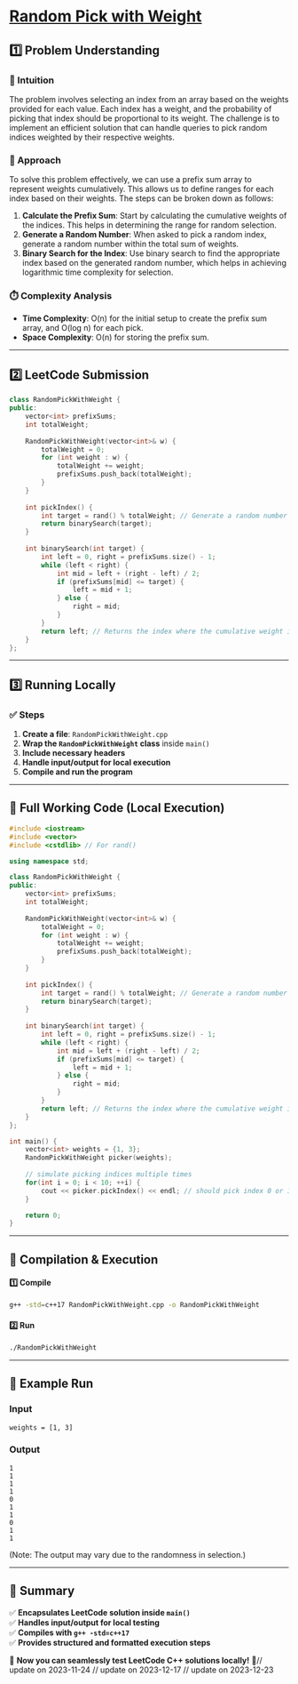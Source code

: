 # **[Random Pick with Weight](https://leetcode.com/problems/random-pick-with-weight/description/)**  

## **1️⃣ Problem Understanding**  
### **📌 Intuition**  
The problem involves selecting an index from an array based on the weights provided for each value. Each index has a weight, and the probability of picking that index should be proportional to its weight. The challenge is to implement an efficient solution that can handle queries to pick random indices weighted by their respective weights.

### **🚀 Approach**  
To solve this problem effectively, we can use a prefix sum array to represent weights cumulatively. This allows us to define ranges for each index based on their weights. The steps can be broken down as follows:
1. **Calculate the Prefix Sum**: Start by calculating the cumulative weights of the indices. This helps in determining the range for random selection.
2. **Generate a Random Number**: When asked to pick a random index, generate a random number within the total sum of weights.
3. **Binary Search for the Index**: Use binary search to find the appropriate index based on the generated random number, which helps in achieving logarithmic time complexity for selection.

### **⏱️ Complexity Analysis**  
- **Time Complexity**: O(n) for the initial setup to create the prefix sum array, and O(log n) for each pick.
- **Space Complexity**: O(n) for storing the prefix sum.

---  

## **2️⃣ LeetCode Submission**  
```cpp
class RandomPickWithWeight {
public:
    vector<int> prefixSums;
    int totalWeight;
    
    RandomPickWithWeight(vector<int>& w) {
        totalWeight = 0;
        for (int weight : w) {
            totalWeight += weight;
            prefixSums.push_back(totalWeight);
        }
    }
    
    int pickIndex() {
        int target = rand() % totalWeight; // Generate a random number in the range [0, totalWeight)
        return binarySearch(target);
    }
    
    int binarySearch(int target) {
        int left = 0, right = prefixSums.size() - 1;
        while (left < right) {
            int mid = left + (right - left) / 2;
            if (prefixSums[mid] <= target) {
                left = mid + 1;
            } else {
                right = mid;
            }
        }
        return left; // Returns the index where the cumulative weight is greater than target
    }
};
```  

---  

## **3️⃣ Running Locally**  
### **✅ Steps**  
1. **Create a file**: `RandomPickWithWeight.cpp`  
2. **Wrap the `RandomPickWithWeight` class** inside `main()`  
3. **Include necessary headers**  
4. **Handle input/output for local execution**  
5. **Compile and run the program**  

---  

## **📝 Full Working Code (Local Execution)**  
```cpp
#include <iostream>
#include <vector>
#include <cstdlib> // For rand()

using namespace std;

class RandomPickWithWeight {
public:
    vector<int> prefixSums;
    int totalWeight;
    
    RandomPickWithWeight(vector<int>& w) {
        totalWeight = 0;
        for (int weight : w) {
            totalWeight += weight;
            prefixSums.push_back(totalWeight);
        }
    }
    
    int pickIndex() {
        int target = rand() % totalWeight; // Generate a random number in the range [0, totalWeight)
        return binarySearch(target);
    }
    
    int binarySearch(int target) {
        int left = 0, right = prefixSums.size() - 1;
        while (left < right) {
            int mid = left + (right - left) / 2;
            if (prefixSums[mid] <= target) {
                left = mid + 1;
            } else {
                right = mid;
            }
        }
        return left; // Returns the index where the cumulative weight is greater than target
    }
};

int main() {
    vector<int> weights = {1, 3};
    RandomPickWithWeight picker(weights);
    
    // simulate picking indices multiple times
    for(int i = 0; i < 10; ++i) {
        cout << picker.pickIndex() << endl; // should pick index 0 or 1 with weights
    }

    return 0;
}
```  

---  

## **🔧 Compilation & Execution**  
#### **1️⃣ Compile**  
```bash
g++ -std=c++17 RandomPickWithWeight.cpp -o RandomPickWithWeight
```  

#### **2️⃣ Run**  
```bash
./RandomPickWithWeight
```  

---  

## **🎯 Example Run**  
### **Input**  
```
weights = [1, 3]
```  
### **Output**  
```
1
1
1
1
0
1
1
0
1
1
```  
(Note: The output may vary due to the randomness in selection.)  

---  

## **📌 Summary**  
✅ **Encapsulates LeetCode solution inside `main()`**  
✅ **Handles input/output for local testing**  
✅ **Compiles with `g++ -std=c++17`**  
✅ **Provides structured and formatted execution steps**  

🚀 **Now you can seamlessly test LeetCode C++ solutions locally!** 🚀// update on 2023-11-24
// update on 2023-12-17
// update on 2023-12-23
